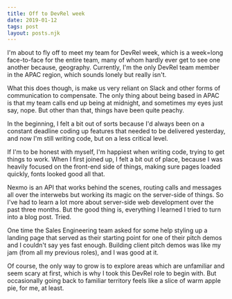 ```yaml
---
title: Off to DevRel week
date: 2019-01-12
tags: post
layout: posts.njk
---
```

I'm about to fly off to meet my team for DevRel week, which is a week=long face-to-face for the entire team, many of whom hardly ever get to see one another because, geography. Currently, I'm the only DevRel team member in the APAC region, which sounds lonely but really isn't.

What this does though, is make us very reliant on Slack and other forms of communication to compensate. The only thing about being based in APAC is that my team calls end up being at midnight, and sometimes my eyes just say, nope. But other than that, things have been quite peachy.

In the beginning, I felt a bit out of sorts because I'd always been on a constant deadline coding up features that needed to be delivered yesterday, and now I'm still writing code, but on a less critical level.

If I'm to be honest with myself, I'm happiest when writing code, trying to get things to work. When I first joined up, I felt a bit out of place, because I was heavily focused on the front-end side of things, making sure pages loaded quickly, fonts looked good all that.

Nexmo is an API that works behind the scenes, routing calls and messages all over the interwebs but working its magic on the server-side of things. So I've had to learn a lot more about server-side web development over the past three months. But the good thing is, everything I learned I tried to turn into a blog post. Tried.

One time the Sales Engineering team asked for some help styling up a landing page that served as their starting point for one of their pitch demos and I couldn't say yes fast enough. Building client pitch demos was like my jam (from all my previous roles), and I was good at it.

Of course, the only way to grow is to explore areas which are unfamiliar and seem scary at first, which is why I took this DevRel role to begin with. But occasionally going back to familiar territory feels like a slice of warm apple pie, for me, at least.